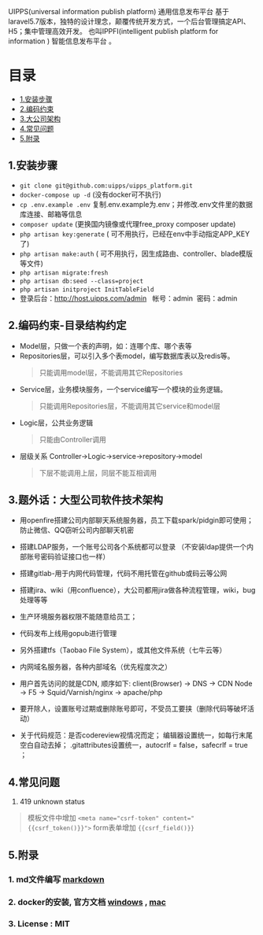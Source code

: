 UIPPS(universal information publish platform) 通用信息发布平台 基于laravel5.7版本，独特的设计理念，颠覆传统开发方式，一个后台管理搞定API、H5；集中管理高效开发。
也叫IPPFI(intelligent publish platform for information ) 智能信息发布平台 。

# 目录
- [1.安装步骤](#1安装步骤)
- [2.编码约束](#2编码约束-目录结构约定)
- [3.大公司架构](#3题外话：大型公司软件技术架构)
- [4.常见问题](#4常见问题)
- [5.附录](#5附录)


## 1.安装步骤
- `git clone git@github.com:uipps/uipps_platform.git`
- `docker-compose up -d` (没有docker可不执行)
- `cp .env.example .env` 复制.env.example为.env；并修改.env文件里的数据库连接、邮箱等信息
- `composer update` (更换国内镜像或代理free_proxy composer update)
- `php artisan key:generate` ( 可不用执行，已经在env中手动指定APP_KEY了)
- `php artisan make:auth`    ( 可不用执行，因生成路由、controller、blade模版等文件)
- `php artisan migrate:fresh`
- `php artisan db:seed --class=project`
- `php artisan initproject InitTableField`
- 登录后台：http://host.uipps.com/admin   帐号：admin  密码：admin


## 2.编码约束-目录结构约定
- Model层，只做一个表的声明，如：连哪个库、哪个表等
- Repositories层，可以引入多个表model，编写数据库表以及redis等。
  > 只能调用model层，不能调用其它Repositories
- Service层，业务模块服务，一个service编写一个模块的业务逻辑。
  > 只能调用Repositories层，不能调用其它service和model层
- Logic层，公共业务逻辑
  > 只能由Controller调用
- 层级关系 Controller->Logic->service->repository->model
  > 下层不能调用上层，同层不能互相调用
  

## 3.题外话：大型公司软件技术架构
- 用openfire搭建公司内部聊天系统服务器，员工下载spark/pidgin即可使用；防止微信、QQ窃听公司内部聊天机密 
- 搭建LDAP服务，一个账号公司各个系统都可以登录 （不安装ldap提供一个内部账号密码验证接口也一样）
- 搭建gitlab-用于内网代码管理，代码不用托管在github或码云等公网
- 搭建jira、wiki（用confluence），大公司都用jira做各种流程管理，wiki，bug处理等等
- 生产环境服务器权限不能随意给员工；
- 代码发布上线用gopub进行管理
- 另外搭建tfs（Taobao File System），或其他文件系统（七牛云等）
- 内网域名服务器，各种内部域名（优先程度次之）
- 用户首先访问的就是CDN, 顺序如下:  client(Browser)  ->  DNS  ->  CDN Node -> F5 -> Squid/Varnish/nginx -> apache/php 
- 要开除人，设置账号过期或删除账号即可，不受员工要挟（删除代码等破坏活动）

- 关于代码规范：是否codereview视情况而定； 编辑器设置统一，如每行末尾空白自动去掉； .gitattributes设置统一，autocrlf = false，safecrlf = true ；

## 4.常见问题
1. 419 unknown status
  > 模板文件中增加 `<meta name="csrf-token" content="{{csrf_token()}}">` form表单增加 `{{csrf_field()}}`


## 5.附录
### 1. md文件编写 [markdown](https://www.appinn.com/markdown/) 
### 2. docker的安装, 官方文档 [windows](https://docs.docker.com/docker-for-windows/) , [mac](https://docs.docker.com/docker-for-mac/)
### 3. License : MIT

